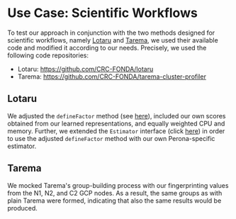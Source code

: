 # Use Case: Scientific Workflows

To test our approach in conjunction with the two methods designed for scientific workflows, namely [Lotaru](https://dl.acm.org/doi/abs/10.1145/3538712.3538739) and [Tarema](https://ieeexplore.ieee.org/document/9671519/), we used their available code and modified it according to our needs. Precisely, we used the following code repositories:
- Lotaru: https://github.com/CRC-FONDA/lotaru
- Tarema: https://github.com/CRC-FONDA/tarema-cluster-profiler

## Lotaru

We adjusted the `defineFactor` method (see [here](https://github.com/CRC-FONDA/Lotaru/blob/main/src/main/java/Main.java)), included our own scores obtained from our learned representations, and equally weighted CPU and memory. Further, we extended the `Estimator` interface (click [here](https://github.com/CRC-FONDA/Lotaru/blob/main/src/main/java/estimators/Estimator.java)) in order to use the adjusted `defineFactor` method with our own Perona-specific estimator.

## Tarema

We mocked Tarema's group-building process with our fingerprinting values from the N1, N2, and C2 GCP nodes. As a result, the same groups as with plain Tarema were formed, indicating that also the same results would be produced.